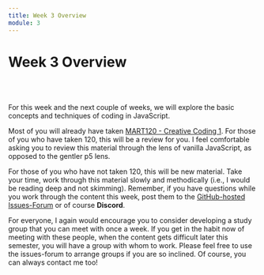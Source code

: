 ```yaml
---
title: Week 3 Overview
module: 3
---
```


# Week 3 Overview <br />


<br />



<br />

<!-- <div class="embed-responsive embed-responsive-16by9"><iframe class="embed-responsive-item" src="https://www.youtube.com/embed/GGX5lm2me0A" frameborder="0" allowfullscreen></iframe></div> -->


For this week and the next couple of weeks, we will explore the basic concepts and techniques of coding in JavaScript.

Most of you will already have taken [MART120 - Creative Coding 1](https://montana-media-arts.github.io/120_CreativeCoding1-Fall2020/). For those of you who have taken 120, this will be a review for you. I feel comfortable asking you to review this material through the lens of vanilla JavaScript, as opposed to the gentler p5 lens.

For those of you who have not taken 120, this will be new material. Take your time, work through this material slowly and methodically (i.e., I would be reading deep and not skimming). Remember, if you have questions while you work through the content this week, post them to the [GitHub-hosted Issues-Forum](https://github.com/Montana-Media-Arts/441-WebTech-Spring2021-Examples/issues) or of course **Discord**.

For everyone, I again would encourage you to consider developing a study group that you can meet with once a week. If you get in the habit now of meeting with these people, when the content gets difficult later this semester, you will have a group with whom to work. Please feel free to use the issues-forum to arrange groups if you are so inclined.  Of course, you can always contact me too!

